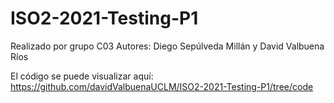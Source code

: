 # ISO2-2021-Testing-P1
Realizado por grupo C03
  Autores: Diego Sepúlveda Millán y David Valbuena Ríos

El código se puede visualizar aquí: https://github.com/davidValbuenaUCLM/ISO2-2021-Testing-P1/tree/code
